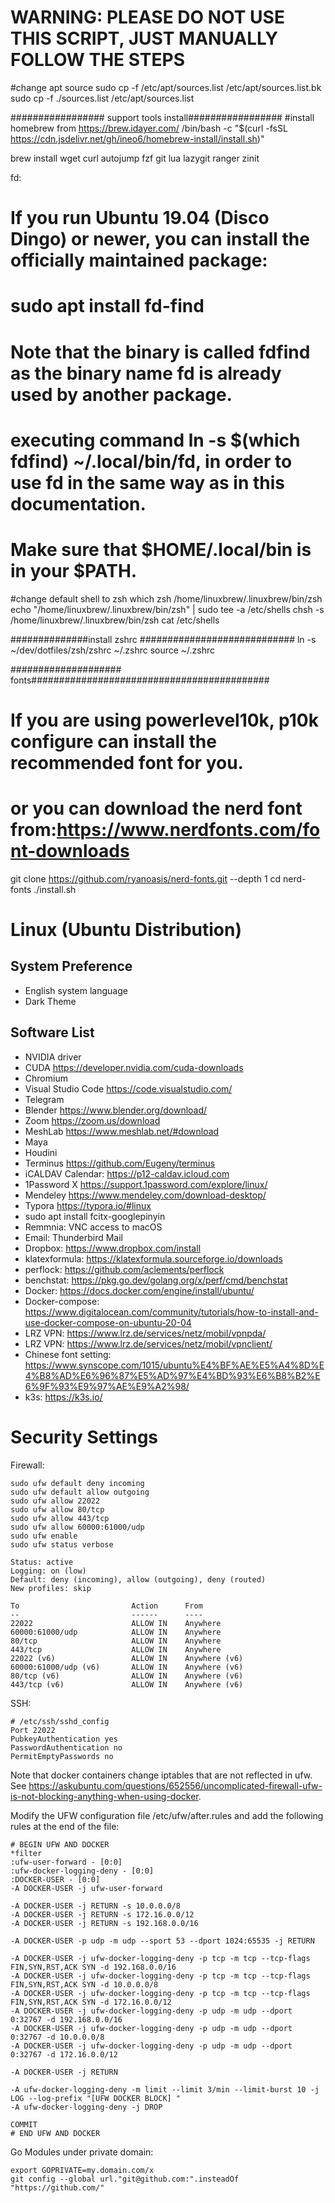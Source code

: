 
# WARNING: PLEASE DO NOT USE THIS SCRIPT, JUST MANUALLY FOLLOW THE STEPS
#change apt source
sudo cp -f /etc/apt/sources.list /etc/apt/sources.list.bk
sudo cp -f ./sources.list /etc/apt/sources.list

################# support tools install#################
#install homebrew from https://brew.idayer.com/
/bin/bash -c "$(curl -fsSL https://cdn.jsdelivr.net/gh/ineo6/homebrew-install/install.sh)"

brew install wget curl autojump fzf git lua lazygit ranger zinit 

fd:
# If you run Ubuntu 19.04 (Disco Dingo) or newer, you can install the officially maintained package:
# sudo apt install fd-find
# Note that the binary is called fdfind as the binary name fd is already used by another package. 
# executing command ln -s $(which fdfind) ~/.local/bin/fd, in order to use fd in the same way as in this documentation. 
# Make sure that $HOME/.local/bin is in your $PATH.

#change default shell to zsh 
which zsh
	/home/linuxbrew/.linuxbrew/bin/zsh
echo "/home/linuxbrew/.linuxbrew/bin/zsh" | sudo tee -a /etc/shells
chsh -s /home/linuxbrew/.linuxbrew/bin/zsh
cat /etc/shells

##############install zshrc ############################
ln -s ~/dev/dotfiles/zsh/zshrc ~/.zshrc
source ~/.zshrc

#################### fonts###########################################
# If you are using powerlevel10k, p10k configure can install the recommended font for you. 
# or you can download the nerd font from:https://www.nerdfonts.com/font-downloads
git clone https://github.com/ryanoasis/nerd-fonts.git --depth 1
cd nerd-fonts
./install.sh


# Linux (Ubuntu Distribution)

## System Preference

- English system language
- Dark Theme

## Software List

- NVIDIA driver
- CUDA https://developer.nvidia.com/cuda-downloads
- Chromium
- Visual Studio Code https://code.visualstudio.com/
- Telegram
- Blender https://www.blender.org/download/
- Zoom https://zoom.us/download
- MeshLab https://www.meshlab.net/#download
- Maya
- Houdini
- Terminus https://github.com/Eugeny/terminus
- iCALDAV Calendar: https://p12-caldav.icloud.com
- 1Password X https://support.1password.com/explore/linux/
- Mendeley https://www.mendeley.com/download-desktop/
- Typora https://typora.io/#linux
- sudo apt install fcitx-googlepinyin
- Remmnia: VNC access to macOS
- Email: Thunderbird Mail
- Dropbox: https://www.dropbox.com/install
- klatexformula: https://klatexformula.sourceforge.io/downloads
- perflock: https://github.com/aclements/perflock
- benchstat: https://pkg.go.dev/golang.org/x/perf/cmd/benchstat
- Docker: https://docs.docker.com/engine/install/ubuntu/
- Docker-compose: https://www.digitalocean.com/community/tutorials/how-to-install-and-use-docker-compose-on-ubuntu-20-04
- LRZ VPN: https://www.lrz.de/services/netz/mobil/vpnpda/
- LRZ VPN: https://www.lrz.de/services/netz/mobil/vpnclient/
- Chinese font setting: https://www.synscope.com/1015/ubuntu%E4%BF%AE%E5%A4%8D%E4%B8%AD%E6%96%87%E5%AD%97%E4%BD%93%E6%B8%B2%E6%9F%93%E9%97%AE%E9%A2%98/
- k3s: https://k3s.io/

# Security Settings

Firewall:

```
sudo ufw default deny incoming
sudo ufw default allow outgoing
sudo ufw allow 22022
sudo ufw allow 80/tcp
sudo ufw allow 443/tcp
sudo ufw allow 60000:61000/udp
sudo ufw enable
sudo ufw status verbose

Status: active
Logging: on (low)
Default: deny (incoming), allow (outgoing), deny (routed)
New profiles: skip

To                         Action      From
--                         ------      ----
22022                      ALLOW IN    Anywhere
60000:61000/udp            ALLOW IN    Anywhere
80/tcp                     ALLOW IN    Anywhere
443/tcp                    ALLOW IN    Anywhere
22022 (v6)                 ALLOW IN    Anywhere (v6)
60000:61000/udp (v6)       ALLOW IN    Anywhere (v6)
80/tcp (v6)                ALLOW IN    Anywhere (v6)
443/tcp (v6)               ALLOW IN    Anywhere (v6)
```

SSH:

```
# /etc/ssh/sshd_config
Port 22022
PubkeyAuthentication yes
PasswordAuthentication no
PermitEmptyPasswords no
```

Note that docker containers change iptables that are not reflected in ufw.
See https://askubuntu.com/questions/652556/uncomplicated-firewall-ufw-is-not-blocking-anything-when-using-docker.

Modify the UFW configuration file /etc/ufw/after.rules and add the following rules at the end of the file:

```
# BEGIN UFW AND DOCKER
*filter
:ufw-user-forward - [0:0]
:ufw-docker-logging-deny - [0:0]
:DOCKER-USER - [0:0]
-A DOCKER-USER -j ufw-user-forward

-A DOCKER-USER -j RETURN -s 10.0.0.0/8
-A DOCKER-USER -j RETURN -s 172.16.0.0/12
-A DOCKER-USER -j RETURN -s 192.168.0.0/16

-A DOCKER-USER -p udp -m udp --sport 53 --dport 1024:65535 -j RETURN

-A DOCKER-USER -j ufw-docker-logging-deny -p tcp -m tcp --tcp-flags FIN,SYN,RST,ACK SYN -d 192.168.0.0/16
-A DOCKER-USER -j ufw-docker-logging-deny -p tcp -m tcp --tcp-flags FIN,SYN,RST,ACK SYN -d 10.0.0.0/8
-A DOCKER-USER -j ufw-docker-logging-deny -p tcp -m tcp --tcp-flags FIN,SYN,RST,ACK SYN -d 172.16.0.0/12
-A DOCKER-USER -j ufw-docker-logging-deny -p udp -m udp --dport 0:32767 -d 192.168.0.0/16
-A DOCKER-USER -j ufw-docker-logging-deny -p udp -m udp --dport 0:32767 -d 10.0.0.0/8
-A DOCKER-USER -j ufw-docker-logging-deny -p udp -m udp --dport 0:32767 -d 172.16.0.0/12

-A DOCKER-USER -j RETURN

-A ufw-docker-logging-deny -m limit --limit 3/min --limit-burst 10 -j LOG --log-prefix "[UFW DOCKER BLOCK] "
-A ufw-docker-logging-deny -j DROP

COMMIT
# END UFW AND DOCKER
```

Go Modules under private domain:

```
export GOPRIVATE=my.domain.com/x
git config --global url."git@github.com:".insteadOf "https://github.com/"
```
